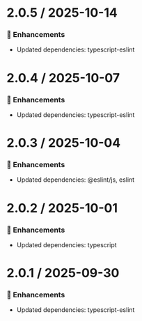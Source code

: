 # 2.0.5 / 2025-10-14

### :tada: Enhancements
- Updated dependencies: typescript-eslint

# 2.0.4 / 2025-10-07

### :tada: Enhancements
- Updated dependencies: typescript-eslint

# 2.0.3 / 2025-10-04

### :tada: Enhancements
- Updated dependencies: @eslint/js, eslint

# 2.0.2 / 2025-10-01

### :tada: Enhancements
- Updated dependencies: typescript

# 2.0.1 / 2025-09-30

### :tada: Enhancements
- Updated dependencies: typescript-eslint

